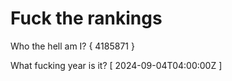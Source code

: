 # Fuck the rankings

Who the hell am I?
{ 4185871 }

What fucking year is it?
[ 2024-09-04T04:00:00Z ]
